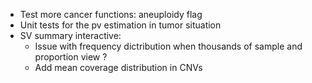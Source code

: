 + Test more cancer functions: aneuploidy flag
+ Unit tests for the pv estimation in tumor situation
+ SV summary interactive:
    + Issue with frequency dictribution when thousands of sample and proportion view ?
    + Add mean coverage distribution in CNVs
